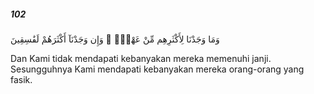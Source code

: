 ##### 102

<span class="ayah">وَمَا وَجَدْنَا لِأَكْثَرِهِم مِّنْ عَهْدٍۢ ۖ وَإِن وَجَدْنَآ أَكْثَرَهُمْ لَفَٰسِقِينَ</span>

<span class="ayah_translation">Dan Kami tidak mendapati kebanyakan mereka memenuhi janji. Sesungguhnya Kami mendapati kebanyakan mereka orang-orang yang fasik.</span>
